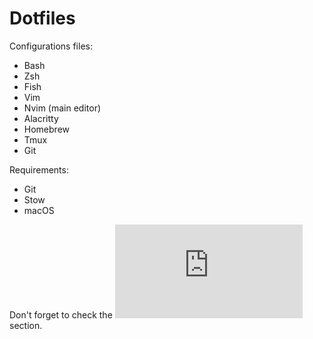 # Dotfiles

Configurations files:
- Bash
- Zsh
- Fish
- Vim
- Nvim (main editor)
- Alacritty
- Homebrew
- Tmux
- Git

Requirements:
- Git
- Stow
- macOS

Don't forget to check the ![references](https://github.com/juanjzunino/dotfiles/blob/master/references.md) section.
